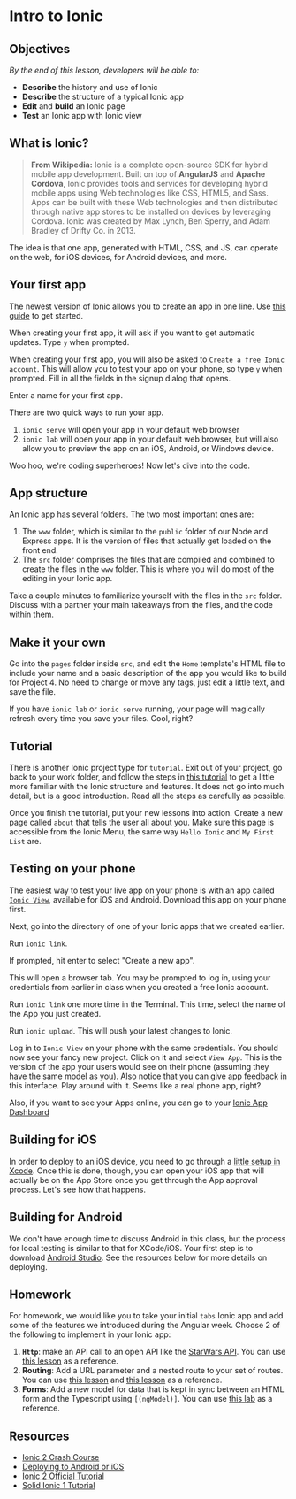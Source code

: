 <!--WDI3 2:34 -->
<!--WDI4 1:43 -->
<!--2:30 5 minutes -->

# Intro to Ionic

## Objectives
*By the end of this lesson, developers will be able to:*

- **Describe** the history and use of Ionic
- **Describe** the structure of a typical Ionic app
- **Edit** and **build** an Ionic page
- **Test** an Ionic app with Ionic view

## What is Ionic?

>**From Wikipedia:** Ionic is a complete open-source SDK for hybrid mobile app development. Built on top of **AngularJS** and **Apache Cordova**, Ionic provides tools and services for developing hybrid mobile apps using Web technologies like CSS, HTML5, and Sass. Apps can be built with these Web technologies and then distributed through native app stores to be installed on devices by leveraging Cordova. Ionic was created by Max Lynch, Ben Sperry, and Adam Bradley of Drifty Co. in 2013.

The idea is that one app, generated with HTML, CSS, and JS, can operate on the web, for iOS devices, for Android devices, and more.

<!--2:38 WDI3 -->
<!--2:35 15 minutes -->

## Your first app

The newest version of Ionic allows you to create an app in one line.  Use [this guide](https://ionicframework.com/getting-started/) to get started.

When creating your first app, it will ask if you want to get automatic updates.  Type `y` when prompted.

When creating your first app, you will also be asked to `Create a free Ionic account`.  This will allow you to test your app on your phone, so type `y` when prompted.  Fill in all the fields in the signup dialog that opens.

Enter a name for your first app.

There are two quick ways to run your app.

1. `ionic serve` will open your app in your default web browser
2. `ionic lab` will open your app in your default web browser, but will also allow you to preview the app on an iOS, Android, or Windows device.

Woo hoo, we're coding superheroes!  Now let's dive into the code.

<!--WDI4 1:48 turning over to devs -->
<!--WDI4 coming back 1:55 -->

<!--2:50 WDI3 -->

## App structure

An Ionic app has several folders.  The two most important ones are:

1. The `www` folder, which is similar to the `public` folder of our Node and Express apps.  It is the version of files that actually get loaded on the front end.
2. The `src` folder comprises the files that are compiled and combined to create the files in the `www` folder.  This is where you will do most of the editing in your Ionic app.

Take a couple minutes to familiarize yourself with the files in the `src` folder.  Discuss with a partner your main takeaways from the files, and the code within them.

<!--WDI4 2:00 turning over to devs -->
<!--WDI4 coming back 2:05  -->
<!--2:57 WDI3-->

## Make it your own

Go into the `pages` folder inside `src`, and edit the `Home` template's HTML file to include your name and a basic description of the app you would like to build for Project 4.  No need to change or move any tags, just edit a little text, and save the file.

If you have `ionic lab` or `ionic serve` running, your page will magically refresh every time you save your files.  Cool, right?

<!--3:00 WDI3 -->
<!--WDI4 2:08 turning over to devs -->
<!--WDI4 coming back 2:11  -->
<!--2:50 15 minutes -->

<!--THIS TUTORIAL WAS AWFUL AS OF AUGUST 22, 2017.  DEFINITELY LOOK AT THE TUTORIAL AND VERIFY IT'S EVEN WORTH USING.  -->

## Tutorial

There is another Ionic project type for `tutorial`.  Exit out of your project, go back to your work folder, and follow the steps in [this tutorial](https://ionicframework.com/docs/intro/tutorial/) to get a little more familiar with the Ionic structure and features.  It does not go into much detail, but is a good introduction.  Read all the steps as carefully as possible.

Once you finish the tutorial, put your new lessons into action.  Create a new page called `about` that tells the user all about you.  Make sure this page is accessible from the Ionic Menu, the same way `Hello Ionic` and `My First List` are.

<!--WDI4 turning over to devs 2:13 -->
<!--WDI4 coming back 2:39, 5 minutes to talk about making a new page -->
<!--WDI4 2:54 coming back from break -->
<!--3:05 15 minutes-->

## Testing on your phone

The easiest way to test your live app on your phone is with an app called [`Ionic View`](https://docs.ionic.io/tools/view/), available for iOS and Android.  Download this app on your phone first.

Next, go into the directory of one of your Ionic apps that we created earlier.

Run `ionic link`.  

If prompted, hit enter to select "Create a new app".

This will open a browser tab.  You may be prompted to log in, using your credentials from earlier in class when you created a free Ionic account.

Run `ionic link` one more time in the Terminal.  This time, select the name of the App you just created.

Run `ionic upload`.  This will push your latest changes to Ionic.

Log in to `Ionic View` on your phone with the same credentials.  You should now see your fancy new project.  Click on it and select `View App`.  This is the version of the app your users would see on their phone (assuming they have the same model as you).  Also notice that you can give app feedback in this interface.  Play around with it.  Seems like a real phone app, right?

Also, if you want to see your Apps online, you can go to your [Ionic App Dashboard](https://apps.ionic.io/apps/)

<!--3:15 WDI4, intro'd builing for iOS, and left open for independent work...getting passwords and usernames stored in Ionic took a while...I think Ionic just takes a while to update-->

<!--3:20 10 minutes -->

## Building for iOS

In order to deploy to an iOS device, you need to go through a [little setup in Xcode](https://ionicframework.com/docs/intro/deploying/).  Once this is done, though, you can open your iOS app that will actually be on the App Store once you get through the App approval process.  Let's see how that happens.

<!-- Instructor demo the non-setup steps like ionic build, and opening on the phone -->

## Building for Android

We don't have enough time to discuss Android in this class, but the process for local testing is similar to that for XCode/iOS.  Your first step is to download [Android Studio](https://developer.android.com/studio/index.html).  See the resources below for more details on deploying.

<!--Once done, intro Angular 2 tutorial -->

## Homework

For homework, we would like you to take your initial `tabs` Ionic app and add some of the features we introduced during the Angular week.  Choose 2 of the following to implement in your Ionic app:

1. **`Http`**: make an API call to an open API like the [StarWars API](http://swapi.co/).  You can use [this lesson](https://github.com/den-materials/angular/blob/master/lectures/day-3/observables/README.md) as a reference.
2. **Routing**:  Add a URL parameter and a nested route to your set of routes.  You can use [this lesson](https://github.com/den-materials/angular/blob/master/lectures/day-2/url_params.md) and [this lesson](https://github.com/den-materials/angular/blob/master/lectures/day-2/nesting.md) as a reference.
3. **Forms**: Add a new model for data that is kept in sync between an HTML form and the Typescript using `[(ngModel)]`.  You can use [this lab](https://github.com/den-materials/angular-comments) as a reference.

## Resources

- [Ionic 2 Crash Course](https://www.youtube.com/watch?v=O2WiI9QrS5s&feature=youtu.be)
- [Deploying to Android or iOS](https://ionicframework.com/docs/v2/setup/deploying/)
- [Ionic 2 Official Tutorial](https://ionicframework.com/docs/v2/setup/tutorial/)
- [Solid Ionic 1 Tutorial](https://ccoenraets.github.io/ionic-tutorial/)